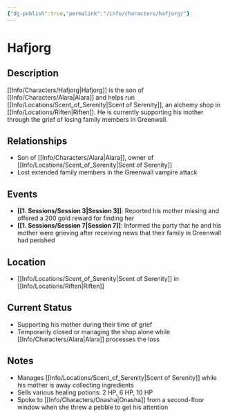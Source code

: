 ```yaml
---
{"dg-publish":true,"permalink":"/info/characters/hafjorg/"}
---
```


# Hafjorg

## Description
[[Info/Characters/Hafjorg\|Hafjorg]] is the son of [[Info/Characters/Alara\|Alara]] and helps run [[Info/Locations/Scent_of_Serenity\|Scent of Serenity]], an alchemy shop in [[Info/Locations/Riften\|Riften]]. He is currently supporting his mother through the grief of losing family members in Greenwall.

## Relationships
- Son of [[Info/Characters/Alara\|Alara]], owner of [[Info/Locations/Scent_of_Serenity\|Scent of Serenity]]
- Lost extended family members in the Greenwall vampire attack

## Events
- **[[1. Sessions/Session 3\|Session 3]]**: Reported his mother missing and offered a 200 gold reward for finding her
- **[[1. Sessions/Session 7\|Session 7]]**: Informed the party that he and his mother were grieving after receiving news that their family in Greenwall had perished

## Location
- [[Info/Locations/Scent_of_Serenity\|Scent of Serenity]] in [[Info/Locations/Riften\|Riften]]

## Current Status
- Supporting his mother during their time of grief
- Temporarily closed or managing the shop alone while [[Info/Characters/Alara\|Alara]] processes the loss

## Notes
- Manages [[Info/Locations/Scent_of_Serenity\|Scent of Serenity]] while his mother is away collecting ingredients
- Sells various healing potions: 2 HP, 6 HP, 10 HP
- Spoke to [[Info/Characters/Onasha\|Onasha]] from a second-floor window when she threw a pebble to get his attention